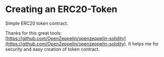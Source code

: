 # Creating an ERC20-Token

Simple ERC20 token contract.

Thanks for this great tools: [https://github.com/OpenZeppelin/openzeppelin-solidity](https://github.com/OpenZeppelin/openzeppelin-solidity). It helps me for security and easy creation of token contract.